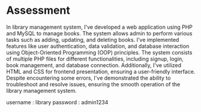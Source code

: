 # Assessment

In  library management system, I've developed a web application using PHP and MySQL to manage books. The system allows admin to perform various tasks such as adding, updating, and deleting books. I've implemented features like user authentication, data validation, and database interaction using Object-Oriented Programming (OOP) principles. The system consists of multiple PHP files for different functionalities, including signup, login, book management, and database connection. Additionally, I've utilized HTML and CSS for frontend presentation, ensuring a user-friendly interface. Despite encountering some errors, I've demonstrated the ability to troubleshoot and resolve issues, ensuring the smooth operation of the library management system.


username : library
password : admin1234


